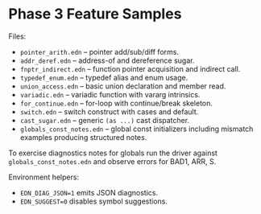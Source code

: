 # Phase 3 Feature Samples

Files:
- `pointer_arith.edn` – pointer add/sub/diff forms.
- `addr_deref.edn` – address-of and dereference sugar.
- `fnptr_indirect.edn` – function pointer acquisition and indirect call.
- `typedef_enum.edn` – typedef alias and enum usage.
- `union_access.edn` – basic union declaration and member read.
- `variadic.edn` – variadic function with vararg intrinsics.
- `for_continue.edn` – for-loop with continue/break skeleton.
- `switch.edn` – switch construct with cases and default.
- `cast_sugar.edn` – generic `(as ...)` cast dispatcher.
- `globals_const_notes.edn` – global const initializers including mismatch examples producing structured notes.

To exercise diagnostics notes for globals run the driver against `globals_const_notes.edn` and observe errors for BAD1, ARR, S.

Environment helpers:
- `EDN_DIAG_JSON=1` emits JSON diagnostics.
- `EDN_SUGGEST=0` disables symbol suggestions.
